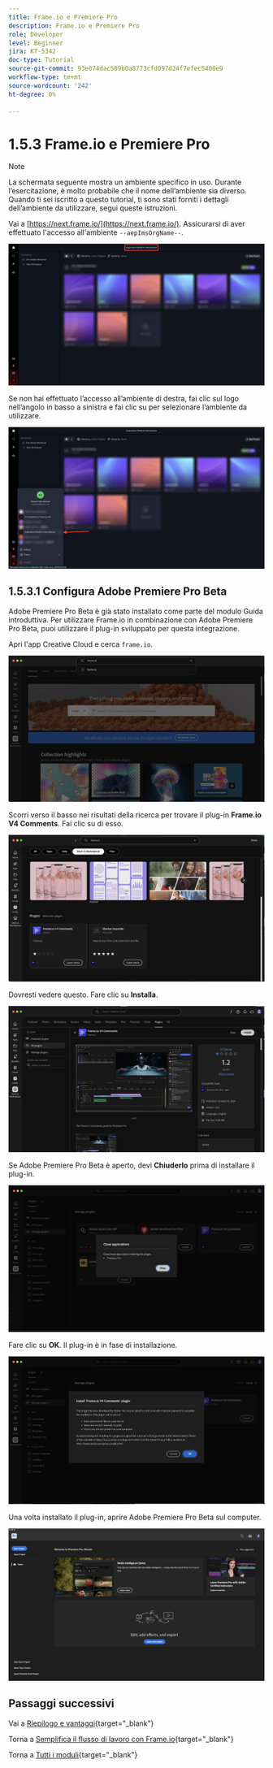 ```yaml
---
title: Frame.io e Premiere Pro
description: Frame.io e Premiere Pro
role: Developer
level: Beginner
jira: KT-5342
doc-type: Tutorial
source-git-commit: 93e074dac589b0a8773cfd097d24f7efec5400e9
workflow-type: tm+mt
source-wordcount: '242'
ht-degree: 0%

---
```


# 1.5.3 Frame.io e Premiere Pro

>[!NOTE]
>
> La schermata seguente mostra un ambiente specifico in uso. Durante l’esercitazione, è molto probabile che il nome dell’ambiente sia diverso. Quando ti sei iscritto a questo tutorial, ti sono stati forniti i dettagli dell’ambiente da utilizzare, segui queste istruzioni.

Vai a [https://next.frame.io/](https://next.frame.io/). Assicurarsi di aver effettuato l&#39;accesso all&#39;ambiente `--aepImsOrgName--`.

![Frame.io](./images/frameio1.png)

Se non hai effettuato l’accesso all’ambiente di destra, fai clic sul logo nell’angolo in basso a sinistra e fai clic su per selezionare l’ambiente da utilizzare.

![Frame.io](./images/frameio2.png)

## 1.5.3.1 Configura Adobe Premiere Pro Beta

Adobe Premiere Pro Beta è già stato installato come parte del modulo Guida introduttiva. Per utilizzare Frame.io in combinazione con Adobe Premiere Pro Beta, puoi utilizzare il plug-in sviluppato per questa integrazione.

Apri l&#39;app Creative Cloud e cerca `frame.io`.

![Frame.io](./images/frameio23.png)

Scorri verso il basso nei risultati della ricerca per trovare il plug-in **Frame.io V4 Comments**. Fai clic su di esso.

![Frame.io](./images/frameio24.png)

Dovresti vedere questo. Fare clic su **Installa**.

![Frame.io](./images/frameio25.png)

Se Adobe Premiere Pro Beta è aperto, devi **Chiuderlo** prima di installare il plug-in.

![Frame.io](./images/frameio26.png)

Fare clic su **OK**. Il plug-in è in fase di installazione.

![Frame.io](./images/frameio27.png)

Una volta installato il plug-in, aprire Adobe Premiere Pro Beta sul computer.

![Frame.io](./images/frameio22.png)

## Passaggi successivi

Vai a [Riepilogo e vantaggi](./summary.md){target="_blank"}

Torna a [Semplifica il flusso di lavoro con Frame.io](./frameio.md){target="_blank"}

Torna a [Tutti i moduli](./../../../overview.md){target="_blank"}
